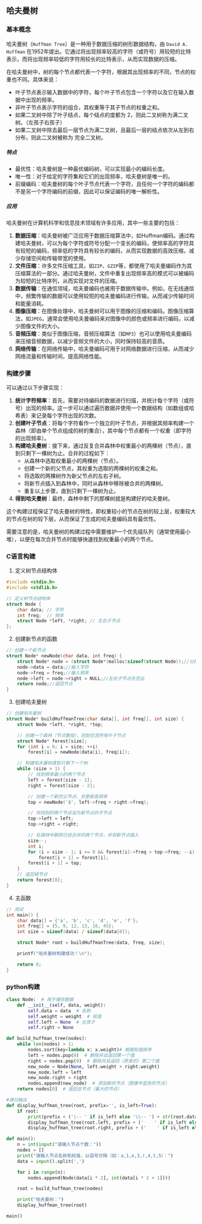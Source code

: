 ## 哈夫曼树

### 基本概念

哈夫曼树（`Huffman Tree`）是一种用于数据压缩的树形数据结构，由 `David A. Huffman` 在1952年提出。它通过将出现频率较高的字符（或符号）用较短的比特表示，而将出现频率较低的字符用较长的比特表示，从而实现数据的压缩。

在哈夫曼树中，树的每个节点都代表一个字符，根据其出现频率的不同，节点的权重也不同。具体来说：

- 叶子节点表示输入数据中的字符，每个叶子节点包含一个字符以及它在输入数据中出现的频率。
- 非叶子节点表示字符的组合，其权重等于其子节点的权重之和。
- 如果二叉树中除了叶子结点，每个结点的度都为 2，则此二叉树称为满二叉树。（左孩子右孩子）
- 如果二叉树中除去最后一层节点为满二叉树，且最后一层的结点依次从左到右分布，则此二叉树被称为 完全二叉树。

##### 特点

- 最优性：哈夫曼树是一种最优编码树，可以实现最小的编码长度。
- 唯一性：对于给定的字符集和它们的出现频率，哈夫曼树是唯一的。
- 前缀编码：哈夫曼树的每个叶子节点代表一个字符，且任何一个字符的编码都不是另一个字符编码的前缀，因此可以保证编码的唯一解析性。

##### 应用

哈夫曼树在计算机科学和信息技术领域有许多应用，其中一些主要的包括：

1. **数据压缩**：哈夫曼树被广泛应用于数据压缩算法中，如Huffman编码。通过构建哈夫曼树，可以为每个字符或符号分配一个变长的编码，使频率高的字符具有较短的编码，频率低的字符具有较长的编码，从而实现数据的高效压缩，减少存储空间和传输带宽的使用。
2. **文件压缩**：许多文件压缩工具，如`ZIP`、`GZIP`等，都使用了哈夫曼编码作为其压缩算法的一部分。通过哈夫曼树，文件中重复出现频率高的模式可以被编码为较短的比特序列，从而实现对文件的压缩。
3. **数据传输**：在通信领域，哈夫曼编码也被用于数据传输中。例如，在无线通信中，频繁传输的数据可以使用较短的哈夫曼编码进行传输，从而减少传输时间和能量消耗。
4. **图像压缩**：在图像处理中，哈夫曼树可以用于图像的压缩和编码。图像压缩算法，如`JPEG`，通常会使用哈夫曼编码来对图像中的颜色或频率进行编码，以减少图像文件的大小。
5. **音频压缩**：类似于图像压缩，音频压缩算法（如`MP3`）也可以使用哈夫曼编码来压缩音频数据，以减少音频文件的大小，同时保持较高的音质。
6. **网络传输**：在网络传输中，哈夫曼编码可用于对网络数据进行压缩，从而减少网络流量和传输时间，提高网络性能。

### 构建步骤


可以通过以下步骤实现：

1. **统计字符频率**：首先，需要对待编码的数据进行扫描，并统计每个字符（或符号）出现的频率。这一步可以通过遍历数据并使用一个数据结构（如数组或哈希表）来记录每个字符出现的次数。
2. **创建叶子节点**：将每个字符看作一个独立的叶子节点，并根据其频率构建一个森林（即由单个节点组成的树的集合），其中每个节点都有一个权重（即字符的出现频率）。
3. **构建哈夫曼树**：接下来，通过反复合并森林中权重最小的两棵树（节点），直到只剩下一棵树为止。合并的过程如下：
   - 从森林中选取权重最小的两棵树（节点）。
   - 创建一个新的父节点，其权重为选取的两棵树的权重之和。
   - 将选取的两棵树作为新父节点的左右子树。
   - 将新节点插入到森林中，同时从森林中移除被合并的两棵树。
   - 重复以上步骤，直到只剩下一棵树为止。
4. **得到哈夫曼树**：最终，森林中剩下的那棵树就是构建好的哈夫曼树。

这个构建过程保证了哈夫曼树的特性，即权重较小的节点在树的较上层，权重较大的节点在树的较下层，从而保证了生成的哈夫曼编码具有最优性。

需要注意的是，哈夫曼树的构建过程中需要维护一个优先级队列（通常使用最小堆），以便在每次合并节点时能够快速找到权重最小的两个节点。



### C语言构建

1. 定义树节点结构体

```c++
#include <stdio.h>
#include <stdlib.h>

// 定义树节点结构体
struct Node {
    char data; // 字符
    int freq;  // 频率
    struct Node *left, *right; // 左右子节点
};
```

2. 创建新节点的函数

```c++
// 创建一个新节点
struct Node* newNode(char data, int freq) {
    struct Node* node = (struct Node*)malloc(sizeof(struct Node));//分配空间
    node->data = data;//输入字符
    node->freq = freq;//输入频率
    node->left = node->right = NULL;//左右子节点先空出
    return node;//返回节点
}
```

3. 创建哈夫曼树

```c++
// 创建哈夫曼树
struct Node* buildHuffmanTree(char data[], int freq[], int size) {
    struct Node *left, *right, *top;

    // 创建一个森林（节点数组），初始包含所有叶子节点
    struct Node* forest[size];
    for (int i = 0; i < size; ++i)
        forest[i] = newNode(data[i], freq[i]);

    // 构建哈夫曼树直到只剩下一个树
    while (size > 1) {
        // 找到频率最小的两个节点
        left = forest[size - 1];
        right = forest[size - 2];

        // 创建一个新的父节点，并更新其频率
        top = newNode('$', left->freq + right->freq);

        // 将找到的两个节点设为新节点的子节点
        top->left = left;
        top->right = right;

        // 在森林中删除已经合并的两个节点，并将新节点插入
        size--;
        int i;
        for (i = size - 1; i >= 0 && forest[i]->freq > top->freq; --i)
            forest[i + 1] = forest[i];
        forest[i + 1] = top;
    }
    // 返回根节点
    return forest[0];
}
```

4. 主函数

```c++
// 测试
int main() {
    char data[] = {'a', 'b', 'c', 'd', 'e', 'f'};
    int freq[] = {5, 9, 12, 13, 16, 45};
    int size = sizeof(data) / sizeof(data[0]);

    struct Node* root = buildHuffmanTree(data, freq, size);

    printf("哈夫曼树构建成功！\n");

    return 0;
}
```

### python构建

```python
class Node:  # 用于储存数据
    def __init__(self, data, weight):
        self.data = data  # 名称
        self.weight = weight  # 权值
        self.left = None  # 左孩子
        self.right = None

def build_huffman_tree(nodes):
    while len(nodes) > 1:
        nodes.sort(key=lambda x: x.weight)# 根据权值排序
        left = nodes.pop(0)  # 删除并且返回第一个值
        right = nodes.pop(0)  # 删除并且返回（原来的）第二个值
        new_node = Node(None, left.weight + right.weight)
        new_node.left = left
        new_node.right = right
        nodes.append(new_node)  # 添加新的节点（图像中蓝色的节点）
    return nodes[0]  # 返回总节点（最大的节点）

#递归输出
def display_huffman_tree(root, prefix='', is_left=True):
    if root:
        print(prefix + ('|-- ' if is_left else '\\-- ') + str(root.data) + " (" + str(root.weight) + ")")
        display_huffman_tree(root.left, prefix + ('    ' if is_left else '|   '), True)
        display_huffman_tree(root.right, prefix + ('    ' if is_left else '|   '), False)

def main():
    n = int(input("请输入节点个数："))
    nodes = []
    print("请输入节点名称和权值，以逗号分隔（如：a,1,e,3,r,4,t,5）：")
    data = input().split(',')

    for i in range(n):
        nodes.append(Node(data[i * 2], int(data[i * 2 + 1])))

    root = build_huffman_tree(nodes)

    print("哈夫曼树：")
    display_huffman_tree(root)

main()

```

